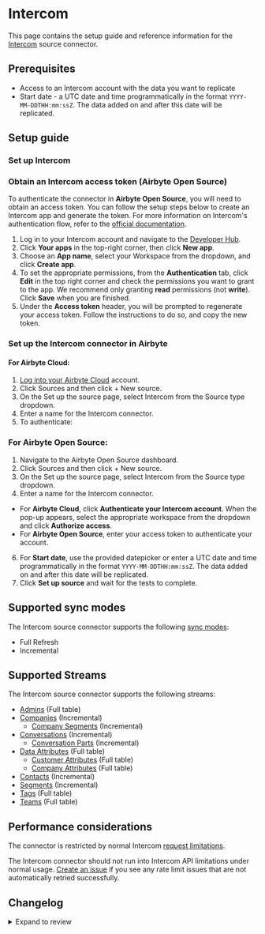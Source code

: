 # Intercom

<HideInUI>

This page contains the setup guide and reference information for the [Intercom](https://developers.intercom.com/) source connector.

</HideInUI>

## Prerequisites

- Access to an Intercom account with the data you want to replicate
- Start date - a UTC date and time programmatically in the format `YYYY-MM-DDTHH:mm:ssZ`. The data added on and after this date will be replicated.

## Setup guide

### Set up Intercom

<!-- env:oss -->

### Obtain an Intercom access token (Airbyte Open Source)

To authenticate the connector in **Airbyte Open Source**, you will need to obtain an access token. You can follow the setup steps below to create an Intercom app and generate the token. For more information on Intercom's authentication flow, refer to the [official documentation](https://developers.intercom.com/building-apps/docs/authentication-types).

1. Log in to your Intercom account and navigate to the [Developer Hub](https://developers.intercom.com/).
2. Click **Your apps** in the top-right corner, then click **New app**.
3. Choose an **App name**, select your Workspace from the dropdown, and click **Create app**.
4. To set the appropriate permissions, from the **Authentication** tab, click **Edit** in the top right corner and check the permissions you want to grant to the app. We recommend only granting **read** permissions (not **write**). Click **Save** when you are finished.
5. Under the **Access token** header, you will be prompted to regenerate your access token. Follow the instructions to do so, and copy the new token.

<!-- /env:oss -->

### Set up the Intercom connector in Airbyte

#### For Airbyte Cloud: 

1. [Log into your Airbyte Cloud](https://cloud.airbyte.com/workspaces) account.
2. Click Sources and then click + New source.
3. On the Set up the source page, select Intercom from the Source type dropdown.
4. Enter a name for the Intercom connector.
5. To authenticate:

<!-- env:cloud -->

<!-- env:oss -->
### For Airbyte Open Source:

1. Navigate to the Airbyte Open Source dashboard.
2. Click Sources and then click + New source.
3. On the Set up the source page, select Intercom from the Source type dropdown.
4. Enter a name for the Intercom connector.
<!-- /env:oss -->

- For **Airbyte Cloud**, click **Authenticate your Intercom account**. When the pop-up appears, select the appropriate workspace from the dropdown and click **Authorize access**.
  <!-- /env:cloud -->
  <!-- env:oss -->
- For **Airbyte Open Source**, enter your access token to authenticate your account.
<!-- /env:oss -->

6. For **Start date**, use the provided datepicker or enter a UTC date and time programmatically in the format `YYYY-MM-DDTHH:mm:ssZ`. The data added on and after this date will be replicated.
7. Click **Set up source** and wait for the tests to complete.

## Supported sync modes

The Intercom source connector supports the following [sync modes](https://docs.airbyte.com/cloud/core-concepts/#connection-sync-modes):

- Full Refresh
- Incremental

## Supported Streams

The Intercom source connector supports the following streams:

- [Admins](https://developers.intercom.com/intercom-api-reference/reference/listadmins) \(Full table\)
- [Companies](https://developers.intercom.com/intercom-api-reference/reference/listallcompanies) \(Incremental\)
  - [Company Segments](https://developers.intercom.com/intercom-api-reference/reference/listattachedsegmentsforcompanies) \(Incremental\)
- [Conversations](https://developers.intercom.com/intercom-api-reference/reference/listconversations) \(Incremental\)
  - [Conversation Parts](https://developers.intercom.com/intercom-api-reference/reference/retrieveconversation) \(Incremental\)
- [Data Attributes](https://developers.intercom.com/intercom-api-reference/reference/lisdataattributes) \(Full table\)
  - [Customer Attributes](https://developers.intercom.com/intercom-api-reference/reference/lisdataattributes) \(Full table\)
  - [Company Attributes](https://developers.intercom.com/intercom-api-reference/reference/lisdataattributes) \(Full table\)
- [Contacts](https://developers.intercom.com/intercom-api-reference/reference/listcontacts) \(Incremental\)
- [Segments](https://developers.intercom.com/intercom-api-reference/reference/listsegments) \(Incremental\)
- [Tags](https://developers.intercom.com/intercom-api-reference/reference/listtags) \(Full table\)
- [Teams](https://developers.intercom.com/intercom-api-reference/reference/listteams) \(Full table\)

## Performance considerations

The connector is restricted by normal Intercom [request limitations](https://developers.intercom.com/intercom-api-reference/reference/rate-limiting).

The Intercom connector should not run into Intercom API limitations under normal usage. [Create an issue](https://github.com/airbytehq/airbyte/issues) if you see any rate limit issues that are not automatically retried successfully.

## Changelog

<details>
  <summary>Expand to review</summary>

| Version | Date       | Pull Request                                             | Subject                                                                                                                          |
|:--------|:-----------|:---------------------------------------------------------|:---------------------------------------------------------------------------------------------------------------------------------|
| 0.6.6   | 2024-05-24 | [38626](https://github.com/airbytehq/airbyte/pull/38626) | Add step granularity for activity logs stream                                                                                    |
| 0.6.5   | 2024-04-19 | [36644](https://github.com/airbytehq/airbyte/pull/36644) | Updating to 0.80.0 CDK                                                                                                           |
| 0.6.4   | 2024-04-12 | [36644](https://github.com/airbytehq/airbyte/pull/36644) | Schema descriptions                                                                                                              |
| 0.6.3   | 2024-03-23 | [36414](https://github.com/airbytehq/airbyte/pull/36414) | Fixed `pagination` regression bug for `conversations` stream                                                                     |
| 0.6.2   | 2024-03-22 | [36277](https://github.com/airbytehq/airbyte/pull/36277) | Fixed the bug for `conversations` stream failed due to `404 - User Not Found`, when the `2.10` API version is used               |
| 0.6.1   | 2024-03-18 | [36232](https://github.com/airbytehq/airbyte/pull/36232) | Fixed the bug caused the regression when setting the `Intercom-Version` header, updated the source to use the latest CDK version |
| 0.6.0   | 2024-02-12 | [35176](https://github.com/airbytehq/airbyte/pull/35176) | Update the connector to use `2.10` API version                                                                                   |
| 0.5.1   | 2024-02-12 | [35148](https://github.com/airbytehq/airbyte/pull/35148) | Manage dependencies with Poetry                                                                                                  |
| 0.5.0   | 2024-02-09 | [35063](https://github.com/airbytehq/airbyte/pull/35063) | Add missing fields for mutiple streams                                                                                           |
| 0.4.0   | 2024-01-11 | [33882](https://github.com/airbytehq/airbyte/pull/33882) | Add new stream `Activity Logs`                                                                                                   |
| 0.3.2   | 2023-12-07 | [33223](https://github.com/airbytehq/airbyte/pull/33223) | Ignore 404 error for `Conversation Parts`                                                                                        |
| 0.3.1   | 2023-10-19 | [31599](https://github.com/airbytehq/airbyte/pull/31599) | Base image migration: remove Dockerfile and use the python-connector-base image                                                  |
| 0.3.0   | 2023-05-25 | [29598](https://github.com/airbytehq/airbyte/pull/29598) | Update custom components to make them compatible with latest cdk version, simplify logic, update schemas                         |
| 0.2.1   | 2023-05-25 | [26571](https://github.com/airbytehq/airbyte/pull/26571) | Remove authSpecification from spec.json in favour of advancedAuth                                                                |
| 0.2.0   | 2023-04-05 | [23013](https://github.com/airbytehq/airbyte/pull/23013) | Migrated to Low-code (YAML Frramework)                                                                                           |
| 0.1.33  | 2023-03-20 | [22980](https://github.com/airbytehq/airbyte/pull/22980) | Specified date formatting in specification                                                                                       |
| 0.1.32  | 2023-02-27 | [22095](https://github.com/airbytehq/airbyte/pull/22095) | Extended `Contacts` schema adding `opted_out_subscription_types` property                                                        |
| 0.1.31  | 2023-02-17 | [23152](https://github.com/airbytehq/airbyte/pull/23152) | Add `TypeTransformer` to stream `companies`                                                                                      |
| 0.1.30  | 2023-01-27 | [22010](https://github.com/airbytehq/airbyte/pull/22010) | Set `AvailabilityStrategy` for streams explicitly to `None`                                                                      |
| 0.1.29  | 2022-10-31 | [18681](https://github.com/airbytehq/airbyte/pull/18681) | Define correct version for airbyte-cdk~=0.2                                                                                      |
| 0.1.28  | 2022-10-20 | [18216](https://github.com/airbytehq/airbyte/pull/18216) | Use airbyte-cdk~=0.2.0 with SQLite caching                                                                                       |
| 0.1.27  | 2022-08-28 | [17326](https://github.com/airbytehq/airbyte/pull/17326) | Migrate to per-stream states                                                                                                     |
| 0.1.26  | 2022-08-18 | [16540](https://github.com/airbytehq/airbyte/pull/16540) | Fix JSON schema                                                                                                                  |
| 0.1.25  | 2022-08-18 | [15681](https://github.com/airbytehq/airbyte/pull/15681) | Update Intercom API to v 2.5                                                                                                     |
| 0.1.24  | 2022-07-21 | [14924](https://github.com/airbytehq/airbyte/pull/14924) | Remove `additionalProperties` field from schemas                                                                                 |
| 0.1.23  | 2022-07-19 | [14830](https://github.com/airbytehq/airbyte/pull/14830) | Added `checkpoint_interval` for Incremental streams                                                                              |
| 0.1.22  | 2022-07-09 | [14554](https://github.com/airbytehq/airbyte/pull/14554) | Fixed `conversation_parts` stream schema definition                                                                              |
| 0.1.21  | 2022-07-05 | [14403](https://github.com/airbytehq/airbyte/pull/14403) | Refactored  `Conversations`, `Conversation Parts`, `Company Segments` to increase performance                                    |
| 0.1.20  | 2022-06-24 | [14099](https://github.com/airbytehq/airbyte/pull/14099) | Extended `Contacts` stream schema with `sms_consent`,`unsubscribe_from_sms` properties                                           |
| 0.1.19  | 2022-05-25 | [13204](https://github.com/airbytehq/airbyte/pull/13204) | Fixed `conversation_parts` stream schema definition                                                                              |
| 0.1.18  | 2022-05-04 | [12482](https://github.com/airbytehq/airbyte/pull/12482) | Update input configuration copy                                                                                                  |
| 0.1.17  | 2022-04-29 | [12374](https://github.com/airbytehq/airbyte/pull/12374) | Fixed filtering of conversation_parts                                                                                            |
| 0.1.16  | 2022-03-23 | [11206](https://github.com/airbytehq/airbyte/pull/11206) | Added conversation_id field to conversation_part records                                                                         |
| 0.1.15  | 2022-03-22 | [11176](https://github.com/airbytehq/airbyte/pull/11176) | Correct `check_connection` URL                                                                                                   |
| 0.1.14  | 2022-03-16 | [11208](https://github.com/airbytehq/airbyte/pull/11208) | Improve 'conversations' incremental sync speed                                                                                   |
| 0.1.13  | 2022-01-14 | [9513](https://github.com/airbytehq/airbyte/pull/9513)   | Added handling of scroll param when it expired                                                                                   |
| 0.1.12  | 2021-12-14 | [8429](https://github.com/airbytehq/airbyte/pull/8429)   | Updated fields and descriptions                                                                                                  |
| 0.1.11  | 2021-12-13 | [8685](https://github.com/airbytehq/airbyte/pull/8685)   | Remove time.sleep for rate limit                                                                                                 |
| 0.1.10  | 2021-12-10 | [8637](https://github.com/airbytehq/airbyte/pull/8637)   | Fix 'conversations' order and sorting. Correction of the companies stream                                                        |
| 0.1.9   | 2021-12-03 | [8395](https://github.com/airbytehq/airbyte/pull/8395)   | Fix backoff of 'companies' stream                                                                                                |
| 0.1.8   | 2021-11-09 | [7060](https://github.com/airbytehq/airbyte/pull/7060)   | Added oauth support                                                                                                              |
| 0.1.7   | 2021-11-08 | [7499](https://github.com/airbytehq/airbyte/pull/7499)   | Remove base-python dependencies                                                                                                  |
| 0.1.6   | 2021-10-07 | [6879](https://github.com/airbytehq/airbyte/pull/6879)   | Corrected pagination for contacts                                                                                                |
| 0.1.5   | 2021-09-28 | [6082](https://github.com/airbytehq/airbyte/pull/6082)   | Corrected android\_last\_seen\_at field data type in schemas                                                                     |
| 0.1.4   | 2021-09-20 | [6087](https://github.com/airbytehq/airbyte/pull/6087)   | Corrected updated\_at field data type in schemas                                                                                 |
| 0.1.3   | 2021-09-08 | [5908](https://github.com/airbytehq/airbyte/pull/5908)   | Corrected timestamp and arrays in schemas                                                                                        |
| 0.1.2   | 2021-08-19 | [5531](https://github.com/airbytehq/airbyte/pull/5531)   | Corrected pagination                                                                                                             |
| 0.1.1   | 2021-07-31 | [5123](https://github.com/airbytehq/airbyte/pull/5123)   | Corrected rate limit                                                                                                             |
| 0.1.0   | 2021-07-19 | [4676](https://github.com/airbytehq/airbyte/pull/4676)   | Release Intercom CDK Connector                                                                                                   |

</details>